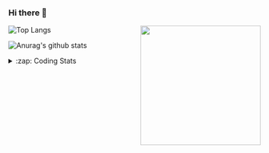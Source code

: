 ### Hi there 👋

<!--
**tao8687/tao8687** is a ✨ _special_ ✨ repository because its `README.md` (this file) appears on your GitHub profile.

Here are some ideas to get you started:

- 🔭 I’m currently working on ...
- 🌱 I’m currently learning ...
- 👯 I’m looking to collaborate on ...
- 🤔 I’m looking for help with ...
- 💬 Ask me about ...
- 📫 How to reach me: ...
- 😄 Pronouns: ...
- ⚡ Fun fact: ...
-->

<img align='right' src="https://media.giphy.com/media/M9gbBd9nbDrOTu1Mqx/giphy.gif" width="240">

  
![Top Langs](https://github-readme-stats.vercel.app/api/top-langs/?username=tao8687&layout=compact&title_color=23238E&text_color=A67D3D)

![Anurag's github stats](https://github-readme-stats.vercel.app/api?username=tao8687&show_icons=true&&text_color=A67D3D&title_color=23238E&show_icons=false&count_private=true&hide=stars)

<details>
  <summary>:zap: Coding Stats</summary>
  <br>
    
<!--START_SECTION:waka-->

```txt
From: 18 March 2025 - To: 25 March 2025

YAML               4 hrs 16 mins   ███████▒░░░░░░░░░░░░░░░░░   28.86 %
C++                3 hrs 10 mins   █████▒░░░░░░░░░░░░░░░░░░░   21.45 %
Markdown           2 hrs 16 mins   ███▓░░░░░░░░░░░░░░░░░░░░░   15.30 %
Other              1 hr 31 mins    ██▓░░░░░░░░░░░░░░░░░░░░░░   10.28 %
reStructuredText   58 mins         █▓░░░░░░░░░░░░░░░░░░░░░░░   06.60 %
```

<!--END_SECTION:waka-->
</details>
